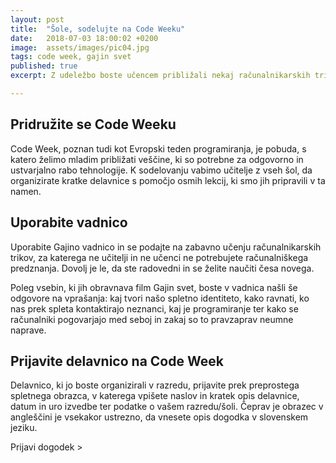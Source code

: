 ```yaml
---
layout: post
title:  "Šole, sodelujte na Code Weeku"
date:   2018-07-03 18:00:02 +0200
image:  assets/images/pic04.jpg
tags: code week, gajin svet
published: true
excerpt: Z udeležbo boste učencem približali nekaj računalnikarskih trikov in jim pomagali pri odgovorni rabi interneta.

---
```


## Pridružite se Code Weeku
Code Week, poznan tudi kot Evropski teden programiranja, je pobuda, s katero želimo mladim približati veščine, ki so potrebne za odgovorno in ustvarjalno rabo tehnologije. K sodelovanju vabimo učitelje z vseh šol, da organizirate kratke delavnice s pomočjo osmih lekcij, ki smo jih pripravili v ta namen.

## Uporabite vadnico
Uporabite Gajino vadnico in se podajte na zabavno učenju računalnikarskih trikov, za katerega ne učitelji in ne učenci ne potrebujete računalniškega predznanja. Dovolj je le, da ste radovedni in se želite naučiti česa novega.
 
Poleg vsebin, ki jih obravnava film Gajin svet, boste v vadnica našli še odgovore na vprašanja: kaj tvori našo spletno identiteto, kako ravnati, ko nas prek spleta kontaktirajo neznanci, kaj je programiranje ter kako se računalniki pogovarjajo med seboj in zakaj so to pravzaprav neumne naprave.

## Prijavite delavnico na Code Week
Delavnico, ki jo boste organizirali v razredu, prijavite prek preprostega spletnega obrazca, v katerega vpišete naslov in kratek opis delavnice, datum in uro izvedbe ter podatke o vašem razredu/šoli. Čeprav je obrazec v angleščini je vsekakor ustrezno, da vnesete opis dogodka v slovenskem jeziku.

Prijavi dogodek >
